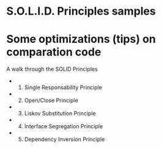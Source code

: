 # S.O.L.I.D.   Principles samples

# Some optimizations (tips) on comparation code 
A walk through the SOLID Principles

- 1. Single Responsability Principle
- 2. Open/Close Principle
- 3. Liskov Substitution Principle
- 4. Interface Segregation Principle
- 5. Dependency Inversion Principle

